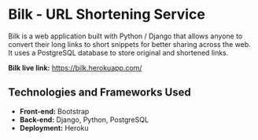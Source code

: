 # Bilk - URL Shortening Service

Bilk is a web application built with Python / Django that allows anyone to convert their long links to short snippets for better sharing across the web. It uses a PostgreSQL database to store original and shortened links.

<strong>Bilk live link:</strong> https://bilk.herokuapp.com/

## Technologies and Frameworks Used

- <strong>Front-end:</strong> Bootstrap
- <strong>Back-end:</strong> Django, Python, PostgreSQL
- <strong>Deployment:</strong> Heroku
